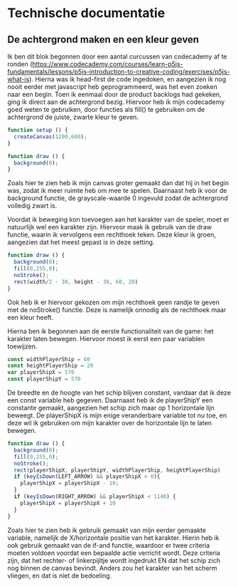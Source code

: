# Technische documentatie

## De achtergrond maken en een kleur geven
Ik ben dit blok begonnen door een aantal curcussen van codecademy af te ronden (https://www.codecademy.com/courses/learn-p5js-fundamentals/lessons/p5js-introduction-to-creative-coding/exercises/p5js-what-is). Hierna was ik head-first de code ingedoken, en aangezien ik nog nooit eerder met javascript heb geprogrammeerd, was het even zoeken naar een begin. Toen ik eenmaal door de product backlogs had gekeken, ging ik direct aan de achtergrond bezig. Hiervoor heb ik mijn codecademy goed weten te gebruiken, door functies als fill() te gebruiken om de achtergrond de juiste, zwarte kleur te geven.

```javascript
function setup () {
  createCanvas(1200,600);
}

function draw () {
  background(0);
}
```
Zoals hier te zien heb ik mijn canvas groter gemaakt dan dat hij in het begin was, zodat ik meer ruimte heb om mee te spelen. Daarnaast heb ik voor de background functie, de grayscale-waarde 0 ingevuld zodat de achtergrond volledig zwart is.

Voordat ik beweging kon toevoegen aan het karakter van de speler, moet er natuurlijk wel een karakter zijn. Hiervoor maak ik gebruik van de draw functie, waarin ik vervolgens een rechthoek teken. Deze kleur ik groen, aangezien dat het meest gepast is in deze setting.

```javascript
function draw () {
  background(0);
  fill(0,255,0);
  noStroke();
  rect(width/2 - 30, height - 30, 60, 20)
}
```
Ook heb ik er hiervoor gekozen om mijn rechthoek geen randje te geven met de noStroke() functie. Deze is namelijk onnodig als de rechthoek maar een kleur heeft.

Hierna ben ik begonnen aan de eerste functionaliteit van de game: het karakter laten bewegen. Hiervoor moest ik eerst een paar variablen toewijzen.

```javascript
const widthPlayerShip = 60
const heightPlayerShip = 20
var playerShipX = 570
const playerShipY = 570
```

De breedte en de hoogte van het schip blijven constant, vandaar dat ik deze een const variable heb gegeven. Daarnaast heb ik de playerShipY een constante gemaakt, aangezien het schip zich maar op 1 horizontale lijn beweegt. De playerShipX is mijn enige veranderbare variable tot nu toe, en deze wil ik gebruiken om mijn karakter over de horizontale lijn te laten bewegen.

```javascript
function draw () {
  background(0);
  fill(0,255,0);
  noStroke();
  rect(playerShipX, playerShipY, widthPlayerShip, heightPlayerShip)
  if (keyIsDown(LEFT_ARROW) && playerShipX > 0){
    playerShipX = playerShipX - 10;
  }
  if (keyIsDown(RIGHT_ARROW) && playerShipX < 1140) {
    playerShipX = playerShipX + 10
  }
}
```

Zoals hier te zien heb ik gebruik gemaakt van mijn eerder gemaakte variable, namelijk de X/horizontale positie van het karakter.  Hierin heb ik ook gebruik gemaakt van de if-and functie, waardoor er twee criteria moeten voldoen voordat een bepaalde actie verricht wordt. Deze criteria zijn, dat het rechter- of linkerpijltje wordt ingedrukt EN dat het schip zich nog binnen de canvas bevindt. Anders zou het karakter van het scherm vliegen, en dat is niet de bedoeling.

